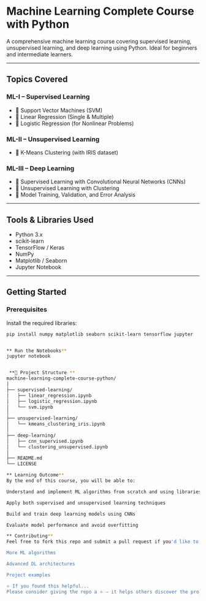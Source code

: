 #  Machine Learning Complete Course with Python

A comprehensive machine learning course covering supervised learning, unsupervised learning, and deep learning using Python. Ideal for beginners and intermediate learners.

---

##  Topics Covered

###  ML-I – Supervised Learning
- 🔹 Support Vector Machines (SVM)
- 🔹 Linear Regression (Single & Multiple)
- 🔹 Logistic Regression (for Nonlinear Problems)

###  ML-II – Unsupervised Learning
- 🔹 K-Means Clustering (with IRIS dataset)

###  ML-III – Deep Learning
- 🔹 Supervised Learning with Convolutional Neural Networks (CNNs)
- 🔹 Unsupervised Learning with Clustering
- 🔹 Model Training, Validation, and Error Analysis

---

##  Tools & Libraries Used
- Python 3.x
- scikit-learn
- TensorFlow / Keras
- NumPy
- Matplotlib / Seaborn
- Jupyter Notebook

---

##  Getting Started

###  Prerequisites  

Install the required libraries:
```bash
pip install numpy matplotlib seaborn scikit-learn tensorflow jupyter


** Run the Notebooks**
jupyter notebook


 **📁 Project Structure **
machine-learning-complete-course-python/
│
├── supervised-learning/
│   ├── linear_regression.ipynb
│   ├── logistic_regression.ipynb
│   └── svm.ipynb
│
├── unsupervised-learning/
│   └── kmeans_clustering_iris.ipynb
│
├── deep-learning/
│   ├── cnn_supervised.ipynb
│   └── clustering_unsupervised.ipynb
│
├── README.md
└── LICENSE

** Learning Outcome**
By the end of this course, you will be able to:

Understand and implement ML algorithms from scratch and using libraries

Apply both supervised and unsupervised learning techniques

Build and train deep learning models using CNNs

Evaluate model performance and avoid overfitting

** Contributing**
Feel free to fork this repo and submit a pull request if you'd like to add:

More ML algorithms

Advanced DL architectures

Project examples

⭐ If you found this helpful...
Please consider giving the repo a ⭐ — it helps others discover the project!

